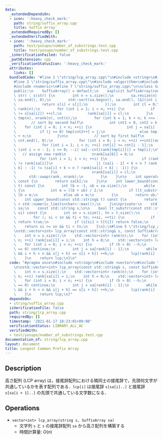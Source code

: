 ```yaml
---
data:
  _extendedDependsOn:
  - icon: ':heavy_check_mark:'
    path: string/suffix_array.cpp
    title: Suffix Array
  _extendedRequiredBy: []
  _extendedVerifiedWith:
  - icon: ':heavy_check_mark:'
    path: test/yosupo/number_of_substrings.test.cpp
    title: test/yosupo/number_of_substrings.test.cpp
  _isVerificationFailed: false
  _pathExtension: cpp
  _verificationStatusIcon: ':heavy_check_mark:'
  attributes:
    links: []
  bundledCode: "#line 2 \"string/lcp_array.cpp\"\n#include <string>\n#include <vector>\n\
    #line 2 \"string/suffix_array.cpp\"\n#include <algorithm>\n#include <limits>\n\
    #include <numeric>\n#line 7 \"string/suffix_array.cpp\"\n\nclass SuffixArray {\n\
    public:\n    SuffixArray() = default;\n    explicit SuffixArray(const std::string&\
    \ str) : s(str) {\n        int n = s.size();\n        sa.resize(n);\n        std::iota(sa.begin(),\
    \ sa.end(), 0);\n        std::sort(sa.begin(), sa.end(), [&](int i, int j) {\n\
    \            return s[i] < s[j];\n        });\n        int cl = 0;\n        std::vector<int>\
    \ rank(n);\n        for (int i = 1; i < n; ++i) {\n            if (s[sa[i - 1]]\
    \ != s[sa[i]]) ++cl;\n            rank[sa[i]] = cl;\n        }\n        std::vector<int>\
    \ tmp(n), nrank(n), cnt(n);\n        for (int k = 1; k < n; k <<= 1) {\n     \
    \       // sort by second half\n            int cnt1 = 0, cnt2 = k;\n        \
    \    for (int i = 0; i < n; ++i) {\n                int j = sa[i] - k;\n     \
    \           if (j >= 0) tmp[cnt2++] = j;\n                else tmp[cnt1++] = j\
    \ + n;\n            }\n\n            // sort by first half\n            std::fill(cnt.begin(),\
    \ cnt.end(), 0);\n            for (int i = 0; i < n; ++i) ++cnt[rank[tmp[i]]];\n\
    \            for (int i = 1; i < n; ++i) cnt[i] += cnt[i - 1];\n            for\
    \ (int i = n - 1; i >= 0; --i) sa[--cnt[rank[tmp[i]]]] = tmp[i];\n\n         \
    \   // assign new rank\n            nrank[sa[0]] = 0;\n            cl = 0;\n \
    \           for (int i = 1; i < n; ++i) {\n                if (rank[sa[i - 1]]\
    \ != rank[sa[i]]\n                    || (sa[i - 1] + k < n ? rank[sa[i - 1] +\
    \ k] : -1) != (sa[i] + k < n ? rank[sa[i] + k] : -1)) {\n                    ++cl;\n\
    \                }\n                nrank[sa[i]] = cl;\n            }\n      \
    \      std::swap(rank, nrank);\n        }\n    }\n\n    int operator[](int k)\
    \ const {\n        return sa[k];\n    }\n\n    int lower_bound(const std::string&\
    \ t) const {\n        int lb = -1, ub = sa.size();\n        while (ub - lb > 1)\
    \ {\n            int m = (lb + ub) / 2;\n            if (lt_substr(t, sa[m]))\
    \ lb = m;\n            else ub = m;\n        }\n        return ub;\n    }\n\n\
    \    int upper_bound(const std::string& t) const {\n        return lower_bound(t\
    \ + std::numeric_limits<char>::max());\n    }\n\nprivate:\n    std::vector<int>\
    \ sa;\n    const std::string s;\n\n    bool lt_substr(const std::string& t, int\
    \ si) const {\n        int sn = s.size(), tn = t.size();\n        int ti = 0;\n\
    \        for (; si < sn && ti < tn; ++si, ++ti) {\n            if (s[si] < t[ti])\
    \ return true;\n            if (s[si] > t[ti]) return false;\n        }\n    \
    \    return si >= sn && ti < tn;\n    }\n};\n#line 5 \"string/lcp_array.cpp\"\n\
    \nstd::vector<int> lcp_array(const std::string& s, const SuffixArray& sa) {\n\
    \    int n = s.size();\n    std::vector<int> rank(n);\n    for (int i = 0; i <\
    \ n; ++i) rank[sa[i]] = i;\n    int h = 0;\n    std::vector<int> lcp(n - 1);\n\
    \    for (int i = 0; i < n; ++i) {\n        if (h > 0) --h;\n        if (rank[i]\
    \ == 0) continue;\n        int j = sa[rank[i] - 1];\n        while (j + h < n\
    \ && i + h < n && s[j + h] == s[i + h]) ++h;\n        lcp[rank[i] - 1] = h;\n\
    \    }\n    return lcp;\n}\n"
  code: "#pragma once\n#include <string>\n#include <vector>\n#include \"suffix_array.cpp\"\
    \n\nstd::vector<int> lcp_array(const std::string& s, const SuffixArray& sa) {\n\
    \    int n = s.size();\n    std::vector<int> rank(n);\n    for (int i = 0; i <\
    \ n; ++i) rank[sa[i]] = i;\n    int h = 0;\n    std::vector<int> lcp(n - 1);\n\
    \    for (int i = 0; i < n; ++i) {\n        if (h > 0) --h;\n        if (rank[i]\
    \ == 0) continue;\n        int j = sa[rank[i] - 1];\n        while (j + h < n\
    \ && i + h < n && s[j + h] == s[i + h]) ++h;\n        lcp[rank[i] - 1] = h;\n\
    \    }\n    return lcp;\n}"
  dependsOn:
  - string/suffix_array.cpp
  isVerificationFile: false
  path: string/lcp_array.cpp
  requiredBy: []
  timestamp: '2021-01-17 18:23:01+09:00'
  verificationStatus: LIBRARY_ALL_AC
  verifiedWith:
  - test/yosupo/number_of_substrings.test.cpp
documentation_of: string/lcp_array.cpp
layout: document
title: Longest Common Prefix Array
---
```


## Description

高さ配列 (LCP array) は，接尾辞配列における隣同士の接尾辞で，先頭何文字が共通しているかを表す配列である．`lcp[i]` は接尾辞 `s[sa[i]..]` と接尾辞 `s[sa[i + 1]..]` の先頭で共通している文字数になる．

## Operations

- `vector<int> lcp_array(string s, SuffixArray sa)`
    - 文字列 `s` と `s` の接尾辞配列 `sa` から高さ配列を構築する
    - 時間計算量: $O(n)$